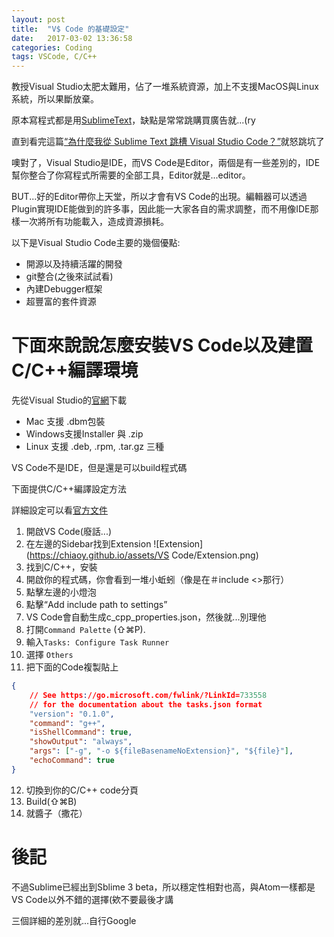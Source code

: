 ```yaml
---
layout: post
title:  "V$ Code 的基礎設定"
date:   2017-03-02 13:36:58
categories: Coding
tags: VSCode, C/C++
---
```

教授Visual Studio太肥太難用，佔了一堆系統資源，加上不支援MacOS與Linux系統，所以果斷放棄。

原本寫程式都是用[SublimeText](https://www.sublimetext.com/)，缺點是常常跳購買廣告就...(ry

直到看完這篇[“為什麼我從 Sublime Text 跳槽 Visual Studio Code？”](https://hungys.xyz/why-i-switched-from-sublime-to-vscode/)就怒跳坑了

噢對了，Visual Studio是IDE，而VS Code是Editor，兩個是有一些差別的，IDE幫你整合了你寫程式所需要的全部工具，Editor就是...editor。

BUT...好的Editor帶你上天堂，所以才會有VS Code的出現。編輯器可以透過Plugin實現IDE能做到的許多事，因此能一大家各自的需求調整，而不用像IDE那樣一次將所有功能載入，造成資源損耗。

以下是Visual Studio Code主要的幾個優點:
* 開源以及持續活躍的開發
* git整合(之後來試試看)
* 內建Debugger框架
* 超豐富的套件資源

# 下面來說說怎麼安裝VS Code以及建置C/C++編譯環境

先從Visual Studio的[官網](https://code.visualstudio.com/)下載

* Mac 支援 .dbm包裝
* Windows支援Installer 與 .zip
* Linux 支援 .deb, .rpm, .tar.gz 三種

VS Code不是IDE，但是還是可以build程式碼

下面提供C/C++編譯設定方法

詳細設定可以看[官方文件](https://code.visualstudio.com/docs/languages/cpp)
1. 開啟VS Code(廢話...)
2. 在左邊的Sidebar找到Extension ![Extension](https://chiaoy.github.io/assets/VS Code/Extension.png)
3. 找到C/C++，安裝
4. 開啟你的程式碼，你會看到一堆小蚯蚓（像是在＃include <>那行）
5. 點擊左邊的小燈泡
6. 點擊“Add include path to settings”
7. VS Code會自動生成c_cpp_properties.json，然後就...別理他
8. 打開`Command Palette` (⇧⌘P).
9. 輸入`Tasks: Configure Task Runner`
10. 選擇 `Others`
11. 把下面的Code複製貼上
```json
{
    // See https://go.microsoft.com/fwlink/?LinkId=733558
    // for the documentation about the tasks.json format
    "version": "0.1.0",
    "command": "g++",
    "isShellCommand": true,
    "showOutput": "always",
    "args": ["-g", "-o ${fileBasenameNoExtension}", "${file}"],
    "echoCommand": true
}
```
12. 切換到你的C/C++ code分頁
13. Build(⇧⌘B)
14. 就醬子（撒花）


# 後記

不過Sublime已經出到Sblime 3 beta，所以穩定性相對也高，與Atom一樣都是VS Code以外不錯的選擇(欸不要最後才講

三個詳細的差別就...自行Google

